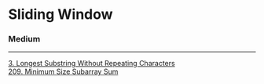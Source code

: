 # Sliding Window

### Medium
---
[3. Longest Substring Without Repeating Characters](solutions/0003-Longest%20Substring%20Without%20Repeating%20Characters.md)</br>
[209. Minimum Size Subarray Sum](solutions/0209-Minimum%20Size%20Subarray%20Sum.md)</br>